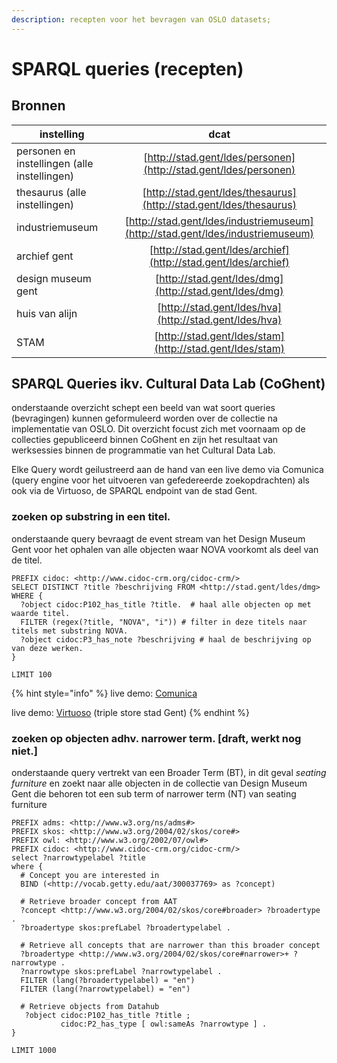 ```yaml
---
description: recepten voor het bevragen van OSLO datasets;
---
```


# SPARQL queries (recepten)

## Bronnen



| instelling                                   |                                      dcat                                      |
| -------------------------------------------- | :----------------------------------------------------------------------------: |
| personen en instellingen (alle instellingen) |        [http://stad.gent/ldes/personen](http://stad.gent/ldes/personen)        |
| thesaurus (alle instellingen)                |       [http://stad.gent/ldes/thesaurus](http://stad.gent/ldes/thesaurus)       |
| industriemuseum                              | [http://stad.gent/ldes/industriemuseum](http://stad.gent/ldes/industriemuseum) |
| archief gent                                 |         [http://stad.gent/ldes/archief](http://stad.gent/ldes/archief)         |
| design museum gent                           |             [http://stad.gent/ldes/dmg](http://stad.gent/ldes/dmg)             |
| huis van alijn                               |             [http://stad.gent/ldes/hva](http://stad.gent/ldes/hva)             |
| STAM                                         |            [http://stad.gent/ldes/stam](http://stad.gent/ldes/stam)            |

## SPARQL Queries ikv. Cultural Data Lab (CoGhent)

onderstaande overzicht schept een beeld van wat soort queries (bevragingen) kunnen geformuleerd worden over de collectie na implementatie van OSLO. Dit overzicht focust zich met voornaam op de collecties gepubliceerd binnen CoGhent en zijn het resultaat van werksessies binnen de programmatie van het Cultural Data Lab.&#x20;

Elke Query wordt geilustreerd aan de hand van een live demo via Comunica (query engine voor het uitvoeren van gefedereerde zoekopdrachten) als ook via de Virtuoso, de SPARQL endpoint van de stad Gent.&#x20;

### zoeken op substring in een titel.&#x20;

onderstaande query bevraagt de event stream van het Design Museum Gent voor het ophalen van alle objecten waar NOVA voorkomt als deel van de titel.&#x20;

```
PREFIX cidoc: <http://www.cidoc-crm.org/cidoc-crm/>
SELECT DISTINCT ?title ?beschrijving FROM <http://stad.gent/ldes/dmg> 
WHERE { 
  ?object cidoc:P102_has_title ?title.  # haal alle objecten op met waarde titel.
  FILTER (regex(?title, "NOVA", "i")) # filter in deze titels naar titels met substring NOVA.
  ?object cidoc:P3_has_note ?beschrijving # haal de beschrijving op van deze werken. 
} 

LIMIT 100
```

{% hint style="info" %}
live demo: [Comunica](http://query.linkeddatafragments.org/#datasources=https%3A%2F%2Flodi.ilabt.imec.be%2Fsparql%2Fgent\&query=PREFIX%20cidoc%3A%20%3Chttp%3A%2F%2Fwww.cidoc-crm.org%2Fcidoc-crm%2F%3E%0ASELECT%20DISTINCT%20%3Ftitle%20%3Fbeschrijving%20FROM%20%3Chttp%3A%2F%2Fstad.gent%2Fldes%2Fdmg%3E%20%0AWHERE%20%7B%20%0A%20%20%3Fobject%20cidoc%3AP102\_has\_title%20%3Ftitle.%20%0A%20%20FILTER%20\(regex\(%3Ftitle%2C%20%22NOVA%22%2C%20%22i%22\)\).%0A%20%20%3Fobject%20cidoc%3AP3\_has\_note%20%3Fbeschrijving%20%0A%7D%20%0A%0ALIMIT%20100\&httpProxy=http%3A%2F%2Fproxy.linkeddatafragments.org%2F)&#x20;

live demo: [Virtuoso](https://stad.gent/sparql?default-graph-uri=\&query=PREFIX+cidoc%3A+%3Chttp%3A%2F%2Fwww.cidoc-crm.org%2Fcidoc-crm%2F%3E%0D%0ASELECT+DISTINCT+%3Ftitle+%3Fbeschrijving+FROM+%3Chttp%3A%2F%2Fstad.gent%2Fldes%2Fdmg%3E+%0D%0AWHERE+%7B+%0D%0A++%3Fobject+cidoc%3AP102\_has\_title+%3Ftitle.+%0D%0A++FILTER+%28regex%28%3Ftitle%2C+%22NOVA%22%2C+%22i%22%29%29.%0D%0A++%3Fobject+cidoc%3AP3\_has\_note+%3Fbeschrijving+%0D%0A%7D+%0D%0A%0D%0ALIMIT+100\&format=text%2Fhtml\&timeout=0\&debug=on) (triple store stad Gent)
{% endhint %}

### zoeken op objecten adhv. narrower term. \[draft, werkt nog niet.]

onderstaande query vertrekt van een Broader Term (BT), in dit geval _seating furniture_ en zoekt naar alle objecten in de collectie van Design Museum Gent die behoren tot een sub term of narrower term (NT) van seating furniture

```
PREFIX adms: <http://www.w3.org/ns/adms#>
PREFIX skos: <http://www.w3.org/2004/02/skos/core#>
PREFIX owl: <http://www.w3.org/2002/07/owl#>
PREFIX cidoc: <http://www.cidoc-crm.org/cidoc-crm/>
select ?narrowtypelabel ?title
where {
  # Concept you are interested in
  BIND (<http://vocab.getty.edu/aat/300037769> as ?concept)
  
  # Retrieve broader concept from AAT
  ?concept <http://www.w3.org/2004/02/skos/core#broader> ?broadertype .
  ?broadertype skos:prefLabel ?broadertypelabel .

  # Retrieve all concepts that are narrower than this broader concept
  ?broadertype <http://www.w3.org/2004/02/skos/core#narrower>+ ?narrowtype .
  ?narrowtype skos:prefLabel ?narrowtypelabel .
  FILTER (lang(?broadertypelabel) = "en")
  FILTER (lang(?narrowtypelabel) = "en")
  
  # Retrieve objects from Datahub
   ?object cidoc:P102_has_title ?title ;
           cidoc:P2_has_type [ owl:sameAs ?narrowtype ] .
}

LIMIT 1000
```
